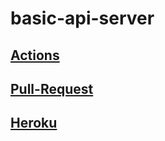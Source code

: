 # basic-api-server
## [Actions](https://github.com/Mhsalameh/basic-api-server/actions)
## [Pull-Request](https://github.com/Mhsalameh/basic-api-server/pulls/1)
## [Heroku](https://mohammad-basic-api-server.herokuapp.com/)
